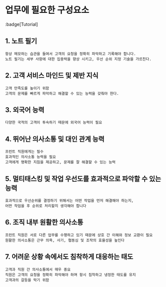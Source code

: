 # 업무에 필요한 구성요소
:badge[Tutorial]

## 1. 노트 필기
    항상 메모하는 습관을 들여서 고객의 요청을 정확히 파악하고 기록해야 합니다.
    노트 필기는 세부 사항에 대한 집중력을 향상 시키고, 우선 순위 지정 기술을 가르친다. 
## 2. 고객 서비스 마인드 및 제반 지식
    고객 만족도를 높이기 위함
    고객의 문제를 빠르게 파악하고 해결할 수 있는 능력을 갖춰야 한다.
## 3. 외국어 능력
    다양한 국적의 고객이 투숙하기 때문에 외국어 능력이 필요
## 4. 뛰어난 의사소통 및 대인 관계 능력
    프런트 직원에게는 필수
    효과적인 의사소통 능력을 필요
    고객에게 명확한 지침을 제공하고, 문제를 잘 해결할 수 있는 능력
## 5. 멀티태스킹 및 작업 우선도를 효과적으로 파악할 수 있는 능력
    효과적으로 우선순위를 결정하기 위해서는 어떤 작업을 먼저 해결해야 하는지, 
    어떤 작업을 후 순위로 처리할지 생각해야 합니다
## 6. 조직 내부 원활한 의사소통
    프런트 직원은 서로 다른 업무를 수행하고 있기 때문에 상호 간 이해와 정보 교환이 필요
    원활한 의사소통은 근무 의욕, 사기, 협동심 및 조작의 효율성을 높인다
## 7. 어려운 상황 속에서도 침착하게 대응하는 태도
    고객과 직원 간 의사소통에서 매우 중요
    직원은 고객의 요청을 정확히 파악해야 하며 항시 침착하고 냉정한 태도를 유지
    고객과의 갈등을 막기 위함